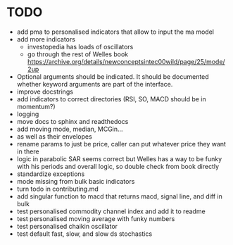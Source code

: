 # TODO

- add pma to personalised indicators that allow to input the ma model
- add more indicators
  - investopedia has loads of oscillators
  - go through the rest of Welles book https://archive.org/details/newconceptsintec00wild/page/25/mode/2up
- Optional arguments should be indicated. It should be documented whether keyword arguments are part of the interface.
- improve docstrings
- add indicators to correct directories (RSI, SO, MACD should be in momentum?)
- logging
- move docs to sphinx and readthedocs
- add moving mode, median, MCGin... 
- as well as their envelopes
- rename params to just be price, caller can put whatever price they want in there
- logic in parabolic SAR seems correct but Welles has a way to be funky with his periods and overall logic, so double check from book directly
- standardize exceptions
- mode missing from bulk basic indicators
- turn todo in contributing.md
- add singular function to macd that returns macd, signal line, and diff in bulk
- test personalised commodity channel index and add it to readme
- test personalised moving average with funky numbers
- test personalised chaikin oscillator
- test default fast, slow, and slow ds stochastics